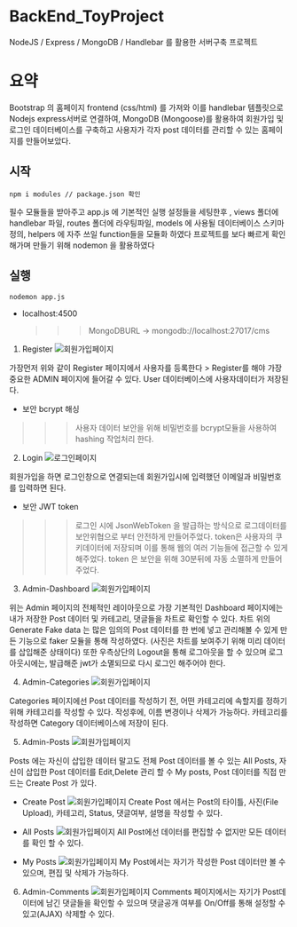 # BackEnd_ToyProject
NodeJS / Express / MongoDB / Handlebar 를 활용한 서버구축 프로젝트

# 요약
Bootstrap 의 홈페이지 frontend (css/html) 를 가져와 이를 handlebar 템플릿으로 Nodejs express서버로 연결하여,
MongoDB (Mongoose)를 활용하여 회원가입 및 로그인 데이터베이스를 구축하고 사용자가 각자 post 데이터를 관리할 수 있는 홈페이지를 만들어보았다.

## 시작
    npm i modules // package.json 확인
필수 모듈들을 받아주고 app.js 에 기본적인 실행 설정들을 세팅한후 , views 폴더에 handlebar 파일, routes 폴더에 라우팅파일, models 에 사용될 데이터베이스 스키마정의, helpers 에 자주 쓰일 function들을 모듈화 하였다
프로젝트를 보다 빠르게 확인해가며 만들기 위해 nodemon 을 활용하였다



## 실행
    nodemon app.js

- localhost:4500
    >>> MongoDBURL -> mongodb://localhost:27017/cms

1. Register
![회원가입페이지](https://user-images.githubusercontent.com/69755603/91248668-1d3c0100-e790-11ea-832f-f5143fc4341d.png)

가장먼저 위와 같이 Register 페이지에서 사용자를 등록한다 > Register를 해야 가장 중요한 ADMIN 페이지에 들어갈 수 있다. User 데이터베이스에 사용자데이터가 저장된다.
- 보안 bcrypt 해싱
>>> 사용자 데이터 보안을 위해 비밀번호를 bcrypt모듈을 사용하여 hashing 작업처리 한다.

2. Login
![로그인페이지](https://user-images.githubusercontent.com/69755603/91249093-24afda00-e791-11ea-80da-822f92f2d1de.png)

회원가입을 하면 로그인창으로 연결되는데 회원가입시에 입력했던 이메일과 비밀번호를 입력하면 된다. 
- 보안 JWT token
>>> 로그인 시에 JsonWebToken 을 발급하는 방식으로 로그데이터를 보안위협으로 부터 안전하게 만들어주었다. token은 사용자의 쿠키데이터에 저장되며 이를 통해 웹의 여러 기능들에 접근할 수 있게 해주었다. token 은 보안을 위해 30분뒤에 자동 소멸하게 만들어주었다.

3. Admin-Dashboard
![회원가입페이지](https://user-images.githubusercontent.com/69755603/91248668-1d3c0100-e790-11ea-832f-f5143fc4341d.png)

위는 Admin 페이지의 전체적인 레이아웃으로 가장 기본적인 Dashboard 페이지에는 내가 저장한 Post 데이터 및 카테고리, 댓글들을 차트로 확인할 수 있다. 차트 위의 Generate Fake data 는 많은 임의의 Post 데이터를 한 번에 넣고 관리해볼 수 있게 만든 기능으로 faker 모듈을 통해 작성하였다. (사진은 차트를 보여주기 위해 미리 데이터를 삽입해준 상태이다) 또한 우측상단의 Logout을 통해 로그아웃을 할 수 있으며 로그아웃시에는, 발급해준 jwt가 소멸되므로 다시 로그인 해주어야 한다.

4. Admin-Categories
![회원가입페이지](https://user-images.githubusercontent.com/69755603/91248668-1d3c0100-e790-11ea-832f-f5143fc4341d.png)

Categories 페이지에선 Post 데이터를 작성하기 전, 어떤 카테고리에 속할지를 정하기 위해 카테고리를 작성할 수 있다. 작성후에, 이름 변경이나 삭제가 가능하다.
카테고리를 작성하면 Category 데이터베이스에 저장이 된다.


5. Admin-Posts
![회원가입페이지](https://user-images.githubusercontent.com/69755603/91248668-1d3c0100-e790-11ea-832f-f5143fc4341d.png)

Posts 에는 자신이 삽입한 데이터 말고도 전체 Post 데이터를 볼 수 있는 All Posts, 자신이 삽입한 Post 데이터를 Edit,Delete 관리 할 수 My posts, Post 데이터를 직접 만드는 Create Post 가 있다.

- Create Post
![회원가입페이지](https://user-images.githubusercontent.com/69755603/91248668-1d3c0100-e790-11ea-832f-f5143fc4341d.png)
Create Post 에서는 Post의 타이틀, 사진(File Upload), 카테고리, Status, 댓글여부, 설명을 작성할 수 있다.

- All Posts
![회원가입페이지](https://user-images.githubusercontent.com/69755603/91248668-1d3c0100-e790-11ea-832f-f5143fc4341d.png)
All Post에선 데이터를 편집할 수 없지만 모든 데이터를 확인 할 수 있다.

- My Posts
![회원가입페이지](https://user-images.githubusercontent.com/69755603/91248668-1d3c0100-e790-11ea-832f-f5143fc4341d.png)
My Post에서는 자기가 작성한 Post 데이터만 볼 수 있으며, 편집 및 삭제가 가능하다.

6. Admin-Comments
![회원가입페이지](https://user-images.githubusercontent.com/69755603/91248668-1d3c0100-e790-11ea-832f-f5143fc4341d.png)
Comments 페이지에서는 자기가 Post데이터에 남긴 댓글들을 확인할 수 있으며 댓글공개 여부를 On/Off를 통해 설정할 수 있고(AJAX) 삭제할 수 있다.